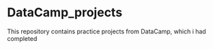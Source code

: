 # DataCamp_projects
This repository contains practice projects from DataCamp, which i had completed
